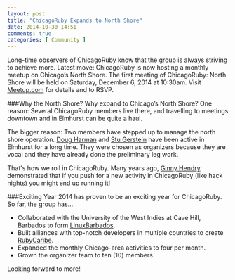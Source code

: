 ```yaml
---
layout: post
title: "ChicagoRuby Expands to North Shore"
date: 2014-10-30 14:51
comments: true
categories: [ Community ]
---
```

Long-time observers of ChicagoRuby know that the group is always striving to achieve more. Latest move: ChicagoRuby is now hosting a monthly meetup on Chicago’s North Shore. The first meeting of ChicagoRuby: North Shore will be held on Saturday, December 6, 2014 at 10:30am. Visit [Meetup.com](http://www.meetup.com/ChicagoRuby/events/216193202/) for details and to RSVP.

<!--more-->

###Why the North Shore?
Why expand to Chicago’s North Shore? One reason: Several ChicagoRuby members live there, and travelling to meetings downtown and in Elmhurst can be quite a haul.

The bigger reason: Two members have stepped up to manage the north shore operation. [Doug Harman](http://www.meetup.com/ChicagoRuby/members/61690512/) and [Stu Gerstein](http://www.meetup.com/ChicagoRuby/members/13463131/) have been active in Elmhurst for a long time. They were chosen as organizers because they are vocal and they have already done the preliminary leg work. 

That's how we roll in ChicagoRuby. Many years ago, [Ginny Hendry](https://twitter.com/ginnyhendry) demonstrated that if you push for a new activity in ChicagoRuby (like hack nights) you might end up running it!

###Exciting Year
2014 has proven to be an exciting year for ChicagoRuby. So far, the group has…

* Collaborated with the University of the West Indies at Cave Hill, Barbados to form [LinuxBarbados](http://linuxbarbados.org).
* Built alliances with top-notch developers in multiple countries to create [RubyCaribe](http://rubycaribe.com).
* Expanded the monthly Chicago-area activities to four per month.
* Grown the organizer team to ten (10) members.

Looking forward to more!
